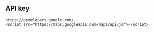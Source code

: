## API key    
    https://developers.google.com/
    <script src="https://maps.googleapis.com/maps/api/js"></script>
   
